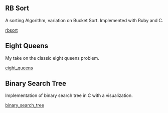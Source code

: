 ## RB Sort

A sorting Algorithm, variation on Bucket Sort. Implemented with Ruby and C.

[rbsort][rbsort]

[rbsort]: rbsort/


## Eight Queens

My take on the classic eight queens problem.

[eight_queens][eight_queens]

[eight_queens]: eight_queens/


## Binary Search Tree

Implementation of binary search tree in C with a visualization.

[binary_search_tree][binary_search_tree]

[binary_search_tree]: binary_search_tree/
